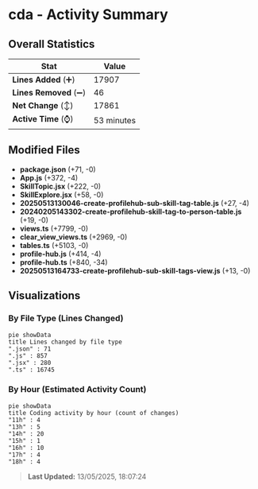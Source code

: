 # cda - Activity Summary 

## Overall Statistics

| Stat                   | Value                                                             |
| ---------------------- | ----------------------------------------------------------------- |
| **Lines Added** (➕)   | 17907                                          |
| **Lines Removed** (➖) | 46                                        |
| **Net Change** (↕)    | 17861                |
| **Active Time** (⌚)   | 53 minutes |


## Modified Files
- **package.json** (+71, -0)
- **App.js** (+372, -4)
- **SkillTopic.jsx** (+222, -0)
- **SkillExplore.jsx** (+58, -0)
- **20250513130046-create-profilehub-sub-skill-tag-table.js** (+27, -4)
- **20240205143302-create-profilehub-skill-tag-to-person-table.js** (+19, -0)
- **views.ts** (+7799, -0)
- **clear_view_views.ts** (+2969, -0)
- **tables.ts** (+5103, -0)
- **profile-hub.js** (+414, -4)
- **profile-hub.ts** (+840, -34)
- **20250513164733-create-profilehub-sub-skill-tags-view.js** (+13, -0)

## Visualizations

### By File Type (Lines Changed)

```mermaid
pie showData
title Lines changed by file type
".json" : 71
".js" : 857
".jsx" : 280
".ts" : 16745
```

### By Hour (Estimated Activity Count)

```mermaid
pie showData
title Coding activity by hour (count of changes)
"11h" : 4
"13h" : 5
"14h" : 20
"15h" : 1
"16h" : 10
"17h" : 4
"18h" : 4
```


> **Last Updated:** 13/05/2025, 18:07:24